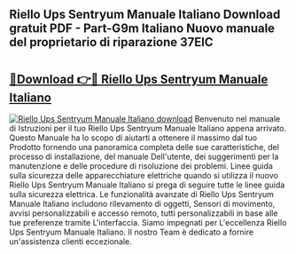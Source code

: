 ## Riello Ups Sentryum Manuale Italiano Download gratuit PDF - Part-G9m Italiano Nuovo manuale del proprietario di riparazione 37ElC

# <h2><a href="http://dfe99r.blite.top/?on=Riello+Ups+Sentryum+Manuale+Italiano">🔗Download 👉🔴 Riello Ups Sentryum Manuale Italiano</a></h2>

[![Riello Ups Sentryum Manuale Italiano download](https://i.imgur.com/lujVjoI.png)](http://dfe99r.blite.top/?on=Riello+Ups+Sentryum+Manuale+Italiano)
Benvenuto nel manuale di Istruzioni per il tuo Riello Ups Sentryum Manuale Italiano appena arrivato. Questo Manuale ha lo scopo di aiutarti a ottenere il massimo dal tuo Prodotto fornendo una panoramica completa delle sue caratteristiche, del processo di installazione, del manuale Dell'utente, dei suggerimenti per la manutenzione e delle procedure di risoluzione dei problemi. Linee guida sulla sicurezza delle apparecchiature elettriche quando si utilizza il nuovo Riello Ups Sentryum Manuale Italiano si prega di seguire tutte le linee guida sulla sicurezza elettrica. Le funzionalità avanzate di Riello Ups Sentryum Manuale Italiano includono rilevamento di oggetti, Sensori di movimento, avvisi personalizzabili e accesso remoto, tutti personalizzabili in base alle tue preferenze tramite L'interfaccia. Siamo impegnati per L'eccellenza Riello Ups Sentryum Manuale Italiano. Il nostro Team è dedicato a fornire un'assistenza clienti eccezionale.
